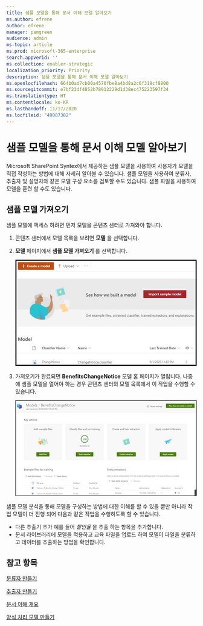 ```yaml
---
title: 샘플 모델을 통해 문서 이해 모델 알아보기
ms.author: efrene
author: efrene
manager: pamgreen
audience: admin
ms.topic: article
ms.prod: microsoft-365-enterprise
search.appverid: ''
ms.collection: enabler-strategic
localization_priority: Priority
description: 샘플 모델을 통해 문서 이해 모델 알아보기
ms.openlocfilehash: 664b0ad7cb00a4570fbe8a4bd8a2c6f319cf8800
ms.sourcegitcommit: e7bf23df4852b78912229d1d38ec475223597f34
ms.translationtype: HT
ms.contentlocale: ko-KR
ms.lasthandoff: 11/17/2020
ms.locfileid: "49087382"
---
```

# <a name="learn-about-document-understanding-models-through-a-sample-model"></a>샘플 모델을 통해 문서 이해 모델 알아보기

Microsoft SharePoint Syntex에서 제공하는 샘플 모델을 사용하여 사용자가 모델을 직접 작성하는 방법에 대해 자세히 알아볼 수 있습니다. 샘플 모델을 사용하여 분류자, 추출자 및 설명자와 같은 모델 구성 요소를 검토할 수도 있습니다. 샘플 파일을 사용하여 모델을 훈련 할 수도 있습니다.

## <a name="import-the-sample-model"></a>샘플 모델 가져오기

샘플 모델에 액세스 하려면 먼저 모델을 콘텐츠 센터로 가져와야 합니다.

1. 콘텐츠 센터에서 모델 목록을 보려면 **모델** 을 선택합니다.</br>
2. **모델** 페이지에서 **샘플 모델 가져오기** 를 선택합니다.</br>

    ![샘플 모델 가져오기](../media/content-understanding/import-sample-model.png) </br>

3. 가져오기가 완료되면 **BenefitsChangeNotice** 모델 홈 페이지가 열립니다. 나중에 샘플 모델을 열어야 하는 경우 콘텐츠 센터의 모델 목록에서 이 작업을 수행할 수 있습니다. </br>

     ![샘플 홈 페이지](../media/content-understanding/sample-home-page.png)</br>

샘플 모델 분석을 통해 모델을 구성하는 방법에 대한 이해를 할 수 있을 뿐만 아니라 작업 모델이 더 진행 되어 다음과 같은 작업을 수행하도록 할 수 있습니다.

- 다른 추출기 추가 예를 들어 *할인율* 을 추출 하는 항목을 추가합니다.
- 문서 라이브러리에 모델을 적용하고 교육 파일을 업로드 하여 모델이 파일을 분류하고 데이터를 추출하는 방법을 확인합니다.


## <a name="see-also"></a>참고 항목
[분류자 만들기](create-a-classifier.md)

[추출자 만들기](create-an-extractor.md)

[문서 이해 개요](document-understanding-overview.md)

[양식 처리 모델 만들기](create-a-form-processing-model.md)  
